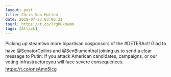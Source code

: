 ```yaml
---
layout: post
title: Chris Van Hollen
date: 2018-07-23 03:00:21
tourl: https://t.co/TrgkGknGmN
tags: [Attack]
---
```

Picking up steamtwo more bipartisan cosponsors of the #DETERAct! Glad to have @SenatorCollins and @SenBlumenthal joining us to send a clear message to Putin: If you attack American candidates, campaigns, or our voting infrastructureyou will face severe consequences. https://t.co/pnsAmn5Icg